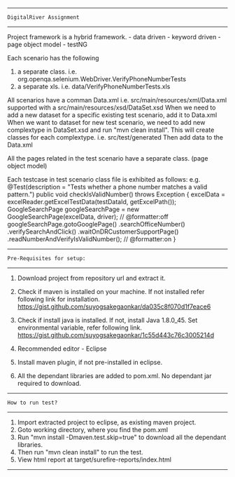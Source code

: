 ---------------------------------------------------------------------------------------------------------
	DigitalRiver Assignment
---------------------------------------------------------------------------------------------------------
Project framework is a hybrid framework.
	- data driven
	- keyword driven
	- page object model
	- testNG
	
Each scenario has the following
1. a separate class.
   i.e. org.openqa.selenium.WebDriver.VerifyPhoneNumberTests
2. a separate xls.
   i.e. data/VerifyPhoneNumberTests.xls
   
All scenarios have a comman Data.xml
   i.e. src/main/resources/xml/Data.xml supported with a src/main/resources/xsd/DataSet.xsd
When we need to add a new dataset for a specific existing test scenario, add it to Data.xml
When we want to dataset for new test scenario, we need to add new complextype in DataSet.xsd and run "mvn clean install".
This will create classes for each complextype. 
i.e. src/test/generated
Then add data to the Data.xml

All the pages related in the test scenario have a separate class. (page object model)

Each testcase in test scenario class file is exhibited as follows:
e.g.
  @Test(description = "Tests whether a phone number matches a valid pattern.")
  public void checkIsValidNumber() throws Exception {
    excelData = excelReader.getExcelTestData(testDataId, getExcelPath());
    GoogleSearchPage googleSearchPage = new GoogleSearchPage(excelData, driver);
    // @formatter:off
     googleSearchPage.gotoGooglePage()
                     .searchOfficeNumber()
                     .verifySearchAndClick()
                     .waitOnDRCustomerSupportPage()
                     .readNumberAndVerifyIsValidNumber();
  // @formatter:on
  } 


---------------------------------------------------------------------------------------------------------
	Pre-Requisites for setup:
---------------------------------------------------------------------------------------------------------
1. Download project from repository url and extract it.
2. Check if maven is installed on your machine. If not installed refer following link for installation.
https://gist.github.com/suyogsakegaonkar/da035c8f070d1f7eace6

3. Check if install java is installed. If not, install Java 1.8.0_45.
Set environmental variable, refer following link.
https://gist.github.com/suyogsakegaonkar/1c55d443c76c3005214d

4. Recommended editor - Eclipse
5. Install maven plugin, if not pre-installed in eclipse.
6. All the dependant libraries are added to pom.xml. No dependant jar required to download.

---------------------------------------------------------------------------------------------------------
	How to run test?
---------------------------------------------------------------------------------------------------------
1. Import extracted project to eclipse, as existing maven project.
2. Goto working directory, where you find the pom.xml
3. Run "mvn install -Dmaven.test.skip=true" to download all the dependant libraries.
4. Then run "mvn clean install" to run the test.
5. View html report at 
	target/surefire-reports/index.html
---------------------------------------------------------------------------------------------------------